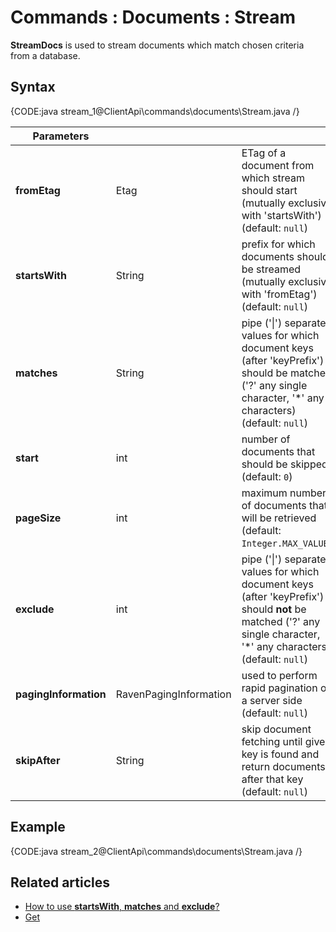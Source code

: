 # Commands : Documents : Stream

**StreamDocs** is used to stream documents which match chosen criteria from a database.

## Syntax

{CODE:java stream_1@ClientApi\commands\documents\Stream.java /}

| Parameters | | |
| ------------- | ------------- | ----- |
| **fromEtag** | Etag | ETag of a document from which stream should start (mutually exclusive with 'startsWith') (default: `null`) |
| **startsWith** | String | prefix for which documents should be streamed (mutually exclusive with 'fromEtag') (default: `null`) |
| **matches** | String | pipe ('&#124;') separated values for which document keys (after 'keyPrefix') should be matched ('?' any single character, '*' any characters) (default: `null`) |
| **start** | int | number of documents that should be skipped (default: `0`) |
| **pageSize** | int | maximum number of documents that will be retrieved (default: `Integer.MAX_VALUE`) |
| **exclude** | int | pipe ('&#124;') separated values for which document keys (after 'keyPrefix') should **not** be matched ('?' any single character, '*' any characters) (default: `null`) |
| **pagingInformation** | RavenPagingInformation | used to perform rapid pagination on a server side (default: `null`) |
| **skipAfter** | String | skip document fetching until given key is found and return documents after that key (default: `null`) |

## Example

{CODE:java stream_2@ClientApi\commands\documents\Stream.java /}

## Related articles

- [How to use **startsWith**, **matches** and **exclude**?](../../../client-api/commands/documents/get#startswith)  
- [Get](../../../client-api/commands/documents/get)  